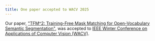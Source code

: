 ```yaml
---
title: One paper accepted to WACV 2025
---
```


Our paper, <a href="">"TFM^2: Training-Free Mask Matching for Open-Vocabulary Semantic Segmentation"</a>, was accepted to [IEEE Winter Conference on Applications of Computer Vision (WACV)](https://wacv2025.thecvf.com/).
